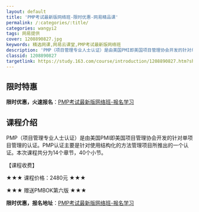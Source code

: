 ```yaml
---
layout: default
title: 'PMP考试最新版网络班-限时优惠-网易精品课'
permalink: /:categories/:title/
categories: wangyi2
tags: 网易提供
cover: 1208890827.jpg
keywords: 精选网课,网易云课堂,PMP考试最新版网络班
description: 'PMP（项目管理专业人士认证）是由美国PMI即美国项目管理协会开发的针对单项目管理的认证。PMP认证主要是针对使用结构化'
classid: 1208890827
targetlink: https://study.163.com/course/introduction/1208890827.htm?share=1&shareId=1025206652&utm_campaign=share&utm_medium=iphoneShare&utm_source=&utm_u=1025206652
---
```


## 限时特惠

**限时优惠，火速报名**：[PMP考试最新版网络班-报名学习](https://study.163.com/course/introduction/1208890827.htm?share=1&shareId=1025206652&utm_campaign=share&utm_medium=iphoneShare&utm_source=&utm_u=1025206652)

## 课程介绍

PMP（项目管理专业人士认证）是由美国PMI即美国项目管理协会开发的针对单项目管理的认证。PMP认证主要是针对使用结构化的方法管理项目所推出的一个认证。本次课程共分为14个章节，40个小节。



【课程收费】

★★★  课程价格：2480元  ★★★

★★★  赠送PMBOK第六版  ★★★

**限时优惠，报名地址**：[PMP考试最新版网络班-报名学习](https://study.163.com/course/introduction/1208890827.htm?share=1&shareId=1025206652&utm_campaign=share&utm_medium=iphoneShare&utm_source=&utm_u=1025206652)

